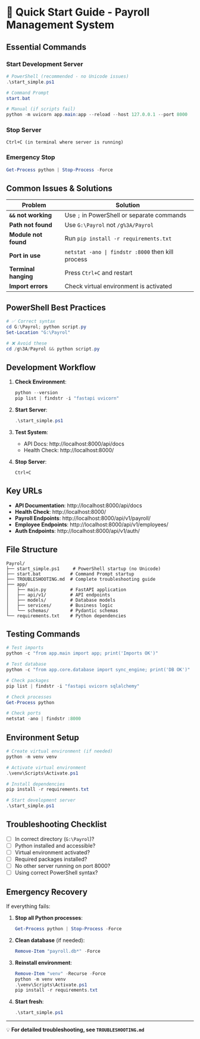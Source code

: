 # 🚀 Quick Start Guide - Payroll Management System

## Essential Commands

### Start Development Server
```powershell
# PowerShell (recommended - no Unicode issues)
.\start_simple.ps1

# Command Prompt
start.bat

# Manual (if scripts fail)
python -m uvicorn app.main:app --reload --host 127.0.0.1 --port 8000
```

### Stop Server
```
Ctrl+C (in terminal where server is running)
```

### Emergency Stop
```powershell
Get-Process python | Stop-Process -Force
```

## Common Issues & Solutions

| Problem | Solution |
|---------|----------|
| **`&&` not working** | Use `;` in PowerShell or separate commands |
| **Path not found** | Use `G:\Payrol` not `/g%3A/Payrol` |
| **Module not found** | Run `pip install -r requirements.txt` |
| **Port in use** | `netstat -ano \| findstr :8000` then kill process |
| **Terminal hanging** | Press `Ctrl+C` and restart |
| **Import errors** | Check virtual environment is activated |

## PowerShell Best Practices

```powershell
# ✅ Correct syntax
cd G:\Payrol; python script.py
Set-Location "G:\Payrol"

# ❌ Avoid these
cd /g%3A/Payrol && python script.py
```

## Development Workflow

1. **Check Environment**:
   ```powershell
   python --version
   pip list | findstr -i "fastapi uvicorn"
   ```

2. **Start Server**:
   ```powershell
   .\start_simple.ps1
   ```

3. **Test System**:
   - API Docs: http://localhost:8000/api/docs
   - Health Check: http://localhost:8000/

4. **Stop Server**:
   ```
   Ctrl+C
   ```

## Key URLs

- **API Documentation**: http://localhost:8000/api/docs
- **Health Check**: http://localhost:8000/
- **Payroll Endpoints**: http://localhost:8000/api/v1/payroll/
- **Employee Endpoints**: http://localhost:8000/api/v1/employees/
- **Auth Endpoints**: http://localhost:8000/api/v1/auth/

## File Structure

```
Payrol/
├── start_simple.ps1     # PowerShell startup (no Unicode)
├── start.bat           # Command Prompt startup
├── TROUBLESHOOTING.md  # Complete troubleshooting guide
├── app/
│   ├── main.py         # FastAPI application
│   ├── api/v1/         # API endpoints
│   ├── models/         # Database models
│   ├── services/       # Business logic
│   └── schemas/        # Pydantic schemas
└── requirements.txt    # Python dependencies
```

## Testing Commands

```powershell
# Test imports
python -c "from app.main import app; print('Imports OK')"

# Test database
python -c "from app.core.database import sync_engine; print('DB OK')"

# Check packages
pip list | findstr -i "fastapi uvicorn sqlalchemy"

# Check processes
Get-Process python

# Check ports
netstat -ano | findstr :8000
```

## Environment Setup

```powershell
# Create virtual environment (if needed)
python -m venv venv

# Activate virtual environment
.\venv\Scripts\Activate.ps1

# Install dependencies
pip install -r requirements.txt

# Start development server
.\start_simple.ps1
```

## Troubleshooting Checklist

- [ ] In correct directory (`G:\Payrol`)?
- [ ] Python installed and accessible?
- [ ] Virtual environment activated?
- [ ] Required packages installed?
- [ ] No other server running on port 8000?
- [ ] Using correct PowerShell syntax?

## Emergency Recovery

If everything fails:

1. **Stop all Python processes**:
   ```powershell
   Get-Process python | Stop-Process -Force
   ```

2. **Clean database** (if needed):
   ```powershell
   Remove-Item "payroll.db*" -Force
   ```

3. **Reinstall environment**:
   ```powershell
   Remove-Item "venv" -Recurse -Force
   python -m venv venv
   .\venv\Scripts\Activate.ps1
   pip install -r requirements.txt
   ```

4. **Start fresh**:
   ```powershell
   .\start_simple.ps1
   ```

---

💡 **For detailed troubleshooting, see `TROUBLESHOOTING.md`** 